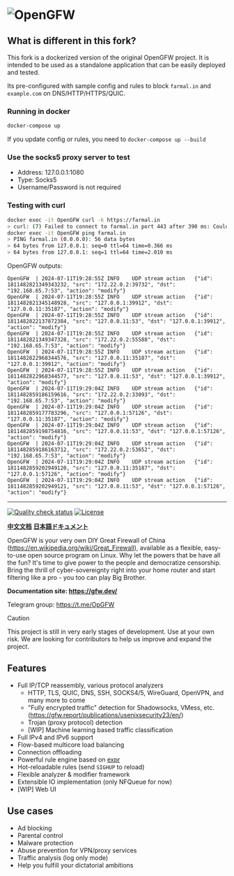 # ![OpenGFW](docs/logo.png)

## What is different in this fork?

This fork is a dockerized version of the original OpenGFW project. It is intended to be used as a standalone application that can be easily deployed and tested.

Its pre-configured with sample config and rules to block `farmal.in` and `example.com` on DNS/HTTP/HTTPS/QUIC.

### Running in docker

```bash
docker-compose up
```

If you update config or rules, you need to `docker-compose up --build`

### Use the socks5 proxy server to test

- Address: 127.0.0.1:1080
- Type: Socks5
- Username/Password is not required

### Testing with curl

```bash
docker exec -it OpenGFW curl -k https://farmal.in
> curl: (7) Failed to connect to farmal.in port 443 after 390 ms: Couldnot connect to server
docker exec -it OpenGFW ping farmal.in
> PING farmal.in (0.0.0.0): 56 data bytes
> 64 bytes from 127.0.0.1: seq=0 ttl=64 time=0.366 ms
> 64 bytes from 127.0.0.1: seq=1 ttl=64 time=2.010 ms
```

OpenGFW outputs:

```
OpenGFW  | 2024-07-11T19:28:55Z	INFO	UDP stream action	{"id": 1811482821349343232, "src": "172.22.0.2:39732", "dst": "192.168.65.7:53", "action": "modify"}
OpenGFW  | 2024-07-11T19:28:55Z	INFO	UDP stream action	{"id": 1811482821345148928, "src": "127.0.0.1:39912", "dst": "127.0.0.11:35187", "action": "modify"}
OpenGFW  | 2024-07-11T19:28:55Z	INFO	UDP stream action	{"id": 1811482822137872384, "src": "127.0.0.11:53", "dst": "127.0.0.1:39912", "action": "modify"}
OpenGFW  | 2024-07-11T19:28:55Z	INFO	UDP stream action	{"id": 1811482821349347328, "src": "172.22.0.2:55588", "dst": "192.168.65.7:53", "action": "modify"}
OpenGFW  | 2024-07-11T19:28:55Z	INFO	UDP stream action	{"id": 1811482822968344576, "src": "127.0.0.11:35187", "dst": "127.0.0.1:39912", "action": "modify"}
OpenGFW  | 2024-07-11T19:28:55Z	INFO	UDP stream action	{"id": 1811482822968344577, "src": "127.0.0.11:53", "dst": "127.0.0.1:39912", "action": "modify"}
OpenGFW  | 2024-07-11T19:29:04Z	INFO	UDP stream action	{"id": 1811482859186159616, "src": "172.22.0.2:33093", "dst": "192.168.65.7:53", "action": "modify"}
OpenGFW  | 2024-07-11T19:29:04Z	INFO	UDP stream action	{"id": 1811482859177783296, "src": "127.0.0.1:57126", "dst": "127.0.0.11:35187", "action": "modify"}
OpenGFW  | 2024-07-11T19:29:04Z	INFO	UDP stream action	{"id": 1811482859198754816, "src": "127.0.0.11:53", "dst": "127.0.0.1:57126", "action": "modify"}
OpenGFW  | 2024-07-11T19:29:04Z	INFO	UDP stream action	{"id": 1811482859186163712, "src": "172.22.0.2:53652", "dst": "192.168.65.7:53", "action": "modify"}
OpenGFW  | 2024-07-11T19:29:04Z	INFO	UDP stream action	{"id": 1811482859202949120, "src": "127.0.0.11:35187", "dst": "127.0.0.1:57126", "action": "modify"}
OpenGFW  | 2024-07-11T19:29:04Z	INFO	UDP stream action	{"id": 1811482859202949121, "src": "127.0.0.11:53", "dst": "127.0.0.1:57126", "action": "modify"}
```

---

[![Quality check status](https://github.com/apernet/OpenGFW/actions/workflows/check.yaml/badge.svg)](https://github.com/apernet/OpenGFW/actions/workflows/check.yaml)
[![License][1]][2]

[1]: https://img.shields.io/badge/License-MPL_2.0-brightgreen.svg
[2]: LICENSE

**[中文文档](README.zh.md)**
**[日本語ドキュメント](README.ja.md)**

OpenGFW is your very own DIY Great Firewall of China (https://en.wikipedia.org/wiki/Great_Firewall), available as a flexible, easy-to-use open source program on Linux. Why let the powers that be have all the fun? It's time to give power to the people and democratize censorship. Bring the thrill of cyber-sovereignty right into your home router and start filtering like a pro - you too can play Big Brother.

**Documentation site: https://gfw.dev/**

Telegram group: https://t.me/OpGFW

> [!CAUTION]
> This project is still in very early stages of development. Use at your own risk. We are looking for contributors to help us improve and expand the project.

## Features

- Full IP/TCP reassembly, various protocol analyzers
  - HTTP, TLS, QUIC, DNS, SSH, SOCKS4/5, WireGuard, OpenVPN, and many more to come
  - "Fully encrypted traffic" detection for Shadowsocks, VMess,
    etc. (https://gfw.report/publications/usenixsecurity23/en/)
  - Trojan (proxy protocol) detection
  - [WIP] Machine learning based traffic classification
- Full IPv4 and IPv6 support
- Flow-based multicore load balancing
- Connection offloading
- Powerful rule engine based on [expr](https://github.com/expr-lang/expr)
- Hot-reloadable rules (send `SIGHUP` to reload)
- Flexible analyzer & modifier framework
- Extensible IO implementation (only NFQueue for now)
- [WIP] Web UI

## Use cases

- Ad blocking
- Parental control
- Malware protection
- Abuse prevention for VPN/proxy services
- Traffic analysis (log only mode)
- Help you fulfill your dictatorial ambitions
